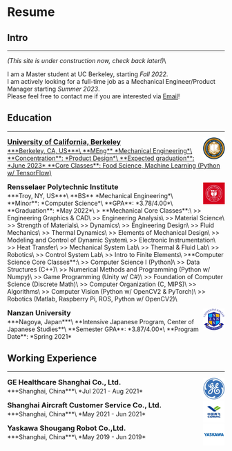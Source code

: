 # Resume
<!-- ### You can also [download as PDF](/files/Resume.pdf)! -->
## Intro
---
*(This site is under construction now, check back later!)*\

I am a Master student at UC Berkeley, starting *Fall 2022*.\
I am actively looking for a full-time job as a Mechanical Engineer/Product Manager starting *Summer 2023*.\
Please feel free to contact me if you are interested via <a href="mailto:yuxinhu@berkeley.edu">Email</a>!
## Education
---
<a href="https://www.berkeley.edu"><img align="right" src="/pics/berkeley.jfif" width="50" height="50" style="vertical-align: text-bottom;">
<h3 style="margin: 0 0 2px;">University of California, Berkeley</h3>
***Berkeley, CA, US***\
**MEng** *Mechanical Engineering*\
**Concentration**: *Product Design*\
**Expected graduation**: *June 2023*
**Core Classes**: Food Science, Machine Learning (Python w/ TensorFlow)

<a href="https://www.rpi.edu"><img align="right" src="/pics/rpi.jfif" width="50" height="50"></a>
<h3 style="margin: 0 0 2px;">Rensselaer Polytechnic Institute</h3>
<!-- ### Rensselaer Polytechnic Institute-->
***Troy, NY, US***\
**BS** *Mechanical Engineering*\
**Minor**:  *Computer Science*\
**GPA**: *3.78/4.00*\
**Graduation**: *May 2022*\
> **Mechanical Core Classes**:\
>> Engineering Graphics & CAD\
>> Engineering Analysis\
>> Material Science\
>> Strength of Materials\
>> Dynamics\
>> Engineering Design\
>> Fluid Mechanics\
>> Thermal Dynamics\
>> Elements of Mechanical Design\
>> Modeling and Control of Dynamic System\
>> Electronic Instrumentation\
>> Heat Transfer\
>> Mechanical System Lab\
>> Thermal & Fluid Lab\
>> Robotics\
>> Control System Lab\
>> Intro to Finite Elements\
>**Computer Science Core Classes**:\
>> Computer Science I (Python)\
>> Data Structures (C++)\
>> Numerical Methods and Programming (Python w/ Numpy)\
>> Game Programming (Unity w/ C#)\
>> Foundation of Computer Science (Discrete Math)\
>> Computer Organization (C, MIPS)\
>> Algorithms\
>> Computer Vision (Python w/ OpenCV2 & PyTorch)\
>> Robotics (Matlab, Raspberry Pi, ROS, Python w/ OpenCV2)\


<a href="https://www.nanzan-u.ac.jp/English/"><img align="right" src="/pics/nanzan.png" width="50" height="50"></a>
<h3 style="margin: 0 0 2px;">Nanzan University</h3>
<!-- Nanzan University-->
***Nagoya, Japan***\
**Intensive Japanese Program, Center of Japanese Studies**\
**Semester GPA**: *3.87/4.00*\
**Program Date**: *Spring 2021*



## Working Experience
---

<a href="https://www.gehealthcare.com/"><img align="right" src="/pics/ge.jfif" width="50" height="50"></a>
<h3 style="margin: 0 0 2px;">GE Healthcare Shanghai Co., Ltd.</h3>
<!-- GE Healthcare Shanghai Co., Ltd.-->
***Shanghai, China***\
*Jul 2021 - Aug 2021*

<a href="http://sc.comac.cc/"><img align="right" src="/pics/comac.jfif" width="50" height="50"></a>
<h3 style="margin: 0 0 2px;">Shanghai Aircraft Customer Service Co., Ltd.</h3>
<!-- Shanghai Aircraft Customer Service Co., Ltd.-->
***Shanghai, China***\
*May 2021 - Jun 2021*

<a href="https://www.ysr-motoman.cn/en/"><img align="right" src="/pics/yaskawa.jfif" width="50" height="50"></a>
<h3 style="margin: 0 0 2px;">Yaskawa Shougang Robot Co.,Ltd.</h3>
<!-- Yaskawa Shougang Robot Co.,Ltd.-->
***Shanghai, China***\
*May 2019 - Jun 2019*
